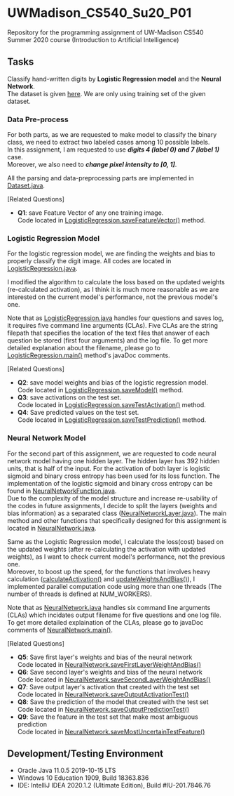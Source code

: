 # UWMadison_CS540_Su20_P01

Repository for the programming assignment of UW-Madison CS540 Summer 2020 course 
(Introduction to Artificial Intelligence)


## Tasks

Classify hand-written digits by **Logistic Regression model** and the **Neural Network**.  
The dataset is given [here](https://pjreddie.com/projects/mnist-in-csv/).
We are only using training set of the given dataset.  


### Data Pre-process

For both parts, as we are requested to make model to classify the binary class,
we need to extract two labeled cases among 10 possible labels.  
In this assignment, I am requested to use ***digits 4 (label 0) and 7 (label 1)*** case.  
Moreover, we also need to ***change pixel intensity to [0, 1]***.

All the parsing and data-preprocessing parts are implemented in
[Dataset.java](https://github.com/hyecheol123/UWMadison_CS540_Su20_P01/blob/master/Dataset.java).

[Related Questions]  
- **Q1**: save Feature Vector of any one training image.   
          Code located in [LogisticRegression.saveFeatureVector()](https://github.com/hyecheol123/UWMadison_CS540_Su20_P01/blob/master/LogisticRegression.java#L204) method.


### Logistic Regression Model

For the logistic regression model, we are finding the weights and bias to properly classify the digit image.
All codes are located in [LogisticRegression.java](https://github.com/hyecheol123/UWMadison_CS540_Su20_P01/blob/master/LogisticRegression.java).  

I modified the algorithm to calculate the loss based on the updated weights (re-calculated activation),
as I think it is much more reasonable as we are interested on the current model's performance,
not the previous model's one.  

Note that as [LogisticRegression.java](https://github.com/hyecheol123/UWMadison_CS540_Su20_P01/blob/master/LogisticRegression.java)
handles four questions and saves log, it requires five command line arguments (CLAs).
Five CLAs are the string filepath that specifies the location of the text files 
that answer of each question be stored (first four arguments) and the log file.
To get more detailed explanation about the filename,
please go to [LogisticRegression.main()](https://github.com/hyecheol123/UWMadison_CS540_Su20_P01/blob/master/LogisticRegression.java#L74)
method's javaDoc comments.

[Related Questions]  
- **Q2**: save model weights and bias of the logistic regression model.  
          Code located in [LogisticRegression.saveModel()](https://github.com/hyecheol123/UWMadison_CS540_Su20_P01/blob/master/LogisticRegression.java#L321) method.  
- **Q3**: save activations on the test set.  
          Code located in [LogisticRegression.saveTestActivation()](https://github.com/hyecheol123/UWMadison_CS540_Su20_P01/blob/master/LogisticRegression.java#L356) method.  
- **Q4**: Save predicted values on the test set.  
          Code located in [LogisticRegression.saveTestPrediction()](https://github.com/hyecheol123/UWMadison_CS540_Su20_P01/blob/master/LogisticRegression.java#L392) method.  


### Neural Network Model

For the second part of this assignment, we are requested to code neural network model having one hidden layer.
The hidden layer has 392 hidden units, that is half of the input.
For the activation of both layer is logistic sigmoid and binary cross entropy has been used for its loss function.
The implementation of the logistic sigmoid and binary cross entropy can be found in
[NeuralNetworkFunction.java](https://github.com/hyecheol123/UWMadison_CS540_Su20_P01/blob/master/NeuralNetworkFunction.java).  
Due to the complexity of the model structure and increase re-usability of the codes in future assignments,
I decide to split the layers (weights and bias information) as a separated class
([NeuralNetworkLayer.java](https://github.com/hyecheol123/UWMadison_CS540_Su20_P01/blob/master/NeuralNetworkLayer.java)).
The main method and other functions that specifically designed for this assignment is located in
[NeuralNetwork.java](https://github.com/hyecheol123/UWMadison_CS540_Su20_P01/blob/master/NeuralNetwork.java).  

Same as the Logistic Regression model, I calculate the loss(cost) based on the updated weights
(after re-calculating the activation with updated weights), as I want to check current model's performance,
not the previous one.  
Moreover, to boost up the speed,
for the functions that involves heavy calculation
([calculateActivation()](https://github.com/hyecheol123/UWMadison_CS540_Su20_P01/blob/master/NeuralNetwork.java#L216) and
[updateWeightsAndBias()](https://github.com/hyecheol123/UWMadison_CS540_Su20_P01/blob/master/NeuralNetwork.java#L303)), 
I implemented parallel computation code using more than one threads (The number of threads is defined at NUM_WORKERS). 

Note that as [NeuralNetwork.java](https://github.com/hyecheol123/UWMadison_CS540_Su20_P01/blob/master/NeuralNetwork.java)
handles six command line arguments (CLAs) which incidates output filename for five questions and one log file.
To get more detailed explaination of the CLAs, please go to javaDoc comments of
[NeuralNetwork.main()](https://github.com/hyecheol123/UWMadison_CS540_Su20_P01/blob/master/NeuralNetwork.java#L92).

[Related Questions]
- **Q5**: Save first layer's weights and bias of the neural network  
          Code located in [NeuralNetwork.saveFirstLayerWeightAndBias()](https://github.com/hyecheol123/UWMadison_CS540_Su20_P01/blob/master/NeuralNetwork.java#L518)
- **Q6**: Save second layer's weights and bias of the neural network  
          Code located in [NeuralNetwork.saveSecondLayerWeightAndBias()](https://github.com/hyecheol123/UWMadison_CS540_Su20_P01/blob/master/NeuralNetwork.java#L552)
- **Q7**: Save output layer's activation that created with the test set  
          Code located in [NeuralNetwork.saveOutputActivationTest()](https://github.com/hyecheol123/UWMadison_CS540_Su20_P01/blob/master/NeuralNetwork.java#L580)
- **Q8**: Save the prediction of the model that created with the test set  
          Code located in [NeuralNetwork.saveOutputPredictionTest()](https://github.com/hyecheol123/UWMadison_CS540_Su20_P01/blob/master/NeuralNetwork.java#L604)
- **Q9**: Save the feature in the test set that make most ambiguous prediction  
          Code located in [NeuralNetwork.saveMostUncertainTestFeature()](https://github.com/hyecheol123/UWMadison_CS540_Su20_P01/blob/master/NeuralNetwork.java#L627)


## Development/Testing Environment
- Oracle Java 11.0.5 2019-10-15 LTS
- Windows 10 Education 1909, Build 18363.836
- IDE: IntelliJ IDEA 2020.1.2 (Ultimate Edition), Build #IU-201.7846.76